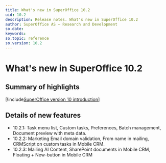 ```yaml
---
title: What's new in SuperOffice 10.2
uid: 10.2
description: Release notes. What's new in SuperOffice 10.2
author: SuperOffice AS – Research and Development
so.date:
keywords:
so.topic: reference
so.version: 10.2
---
```


# What's new in SuperOffice 10.2

## Summary of highlights

[!include[SuperOffice version 10 introduction](../includes/v10-intro.md)]

## Details of new features

* 10.2.1: Task menu list, Custom tasks, Preferences, Batch management, Document preview with meta data.
* 10.2.2: Marketing Email domain validation, From name in mailing, CRMScript on custom tasks in Mobile CRM.
* 10.2.3: Mailing AI Content, SharePoint documents in Mobile CRM, Floating + New-button in Mobile CRM

<!-- Referenced links -->

<!-- Referenced images -->
